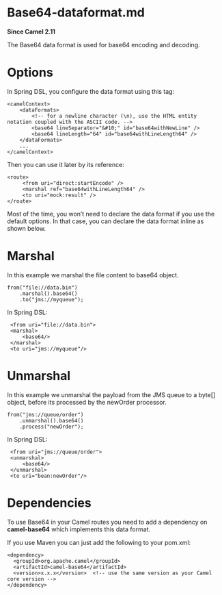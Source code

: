# Base64-dataformat.md

**Since Camel 2.11**

The Base64 data format is used for base64 encoding and decoding.

# Options

In Spring DSL, you configure the data format using this tag:

    <camelContext>
        <dataFormats>
            <!-- for a newline character (\n), use the HTML entity notation coupled with the ASCII code. -->
            <base64 lineSeparator="&#10;" id="base64withNewLine" />
            <base64 lineLength="64" id="base64withLineLength64" />
        </dataFormats>
        ...
    </camelContext>

Then you can use it later by its reference:

    <route>
         <from uri="direct:startEncode" />
         <marshal ref="base64withLineLength64" />
         <to uri="mock:result" />
    </route>

Most of the time, you won’t need to declare the data format if you use
the default options. In that case, you can declare the data format
inline as shown below.

# Marshal

In this example we marshal the file content to base64 object.

    from("file://data.bin")
        .marshal().base64()
        .to("jms://myqueue");

In Spring DSL:

     <from uri="file://data.bin">
     <marshal>
         <base64/>
     </marshal>
     <to uri="jms://myqueue"/>

# Unmarshal

In this example we unmarshal the payload from the JMS queue to a
byte\[\] object, before its processed by the newOrder processor.

    from("jms://queue/order")
        .unmarshal().base64()
        .process("newOrder");

In Spring DSL:

     <from uri="jms://queue/order">
     <unmarshal>
         <base64/>
     </unmarshal>
     <to uri="bean:newOrder"/>

# Dependencies

To use Base64 in your Camel routes you need to add a dependency on
**camel-base64** which implements this data format.

If you use Maven you can just add the following to your pom.xml:

    <dependency>
      <groupId>org.apache.camel</groupId>
      <artifactId>camel-base64</artifactId>
      <version>x.x.x</version>  <!-- use the same version as your Camel core version -->
    </dependency>

